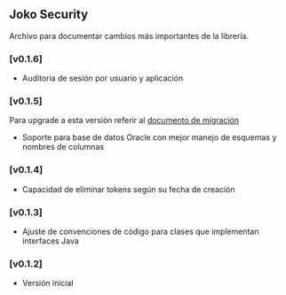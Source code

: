 ## Joko Security

Archivo para documentar cambios más importantes de la librería.

### [v0.1.6]
- Auditoria de sesión por usuario y aplicación

### [v0.1.5] 
Para upgrade a esta versión referir al [documento de migración](docs/migration.md)
- Soporte para base de datos Oracle con mejor manejo de esquemas y nombres de columnas

### [v0.1.4]
- Capacidad de eliminar tokens según su fecha de creación

### [v0.1.3]
- Ajuste de convenciones de código para clases que implementan interfaces Java

### [v0.1.2]
- Versión inicial